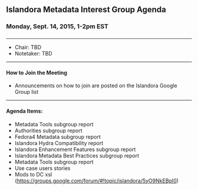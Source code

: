 ## Islandora Metadata Interest Group Agenda
### Monday, Sept. 14, 2015, 1-2pm EST
### 
---
* Chair: TBD
* Notetaker:  TBD

---

#### How to Join the Meeting  
* Announcements on how to join are posted on the Islandora Google Group list


---

#### Agenda Items:  
* Metadata Tools subgroup report
* Authorities subgroup report
* Fedora4 Metadata subgroup report
* Islandora Hydra Compatibility report
* Islandora Enhancement Features subgroup report
* Islandora Metadata Best Practices subgroup report
* Metadata Tools subgroup report
* Use case users stories
* Mods to DC xsl (https://groups.google.com/forum/#!topic/islandora/5yO9NkEBpI0)

